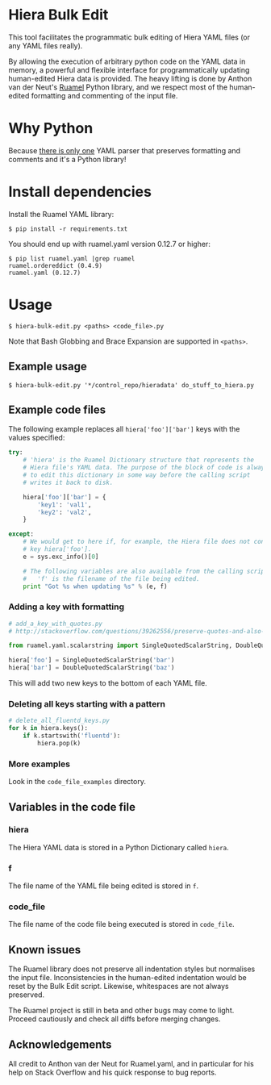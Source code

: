 # Hiera Bulk Edit

This tool facilitates the programmatic bulk editing of Hiera YAML files (or any YAML files really).

By allowing the execution of arbitrary python code on the YAML data in memory, a powerful and flexible interface for programmatically updating human-edited Hiera data is provided.  The heavy lifting is done by Anthon van der Neut's [Ruamel](https://bitbucket.org/ruamel/yaml) Python library, and we respect most of the human-edited formatting and commenting of the input file.

# Why Python

Because [there is only one](https://www.ruby-forum.com/topic/6877080) YAML parser that preserves formatting and comments and it's a Python library!

# Install dependencies

Install the Ruamel YAML library:

```
$ pip install -r requirements.txt 
```

You should end up with ruamel.yaml version 0.12.7 or higher:

```
$ pip list ruamel.yaml |grep ruamel
ruamel.ordereddict (0.4.9)
ruamel.yaml (0.12.7)
```

# Usage

```
$ hiera-bulk-edit.py <paths> <code_file>.py
```

Note that Bash Globbing and Brace Expansion are supported in `<paths>`.

## Example usage

```
$ hiera-bulk-edit.py '*/control_repo/hieradata' do_stuff_to_hiera.py
```

## Example code files

The following example replaces all `hiera['foo']['bar']` keys
with the values specified:

```python
try:
    # 'hiera' is the Ruamel Dictionary structure that represents the
    # Hiera file's YAML data. The purpose of the block of code is always
    # to edit this dictionary in some way before the calling script
    # writes it back to disk.

    hiera['foo']['bar'] = {
        'key1': 'val1',
        'key2': 'val2',
    }

except:
    # We would get to here if, for example, the Hiera file does not contain the
    # key hiera['foo'].
    e = sys.exc_info()[0]

    # The following variables are also available from the calling script's scope:
    #   'f' is the filename of the file being edited.
    print "Got %s when updating %s" % (e, f)
```

### Adding a key with formatting

```python
# add_a_key_with_quotes.py
# http://stackoverflow.com/questions/39262556/preserve-quotes-and-also-add-data-with-quotes-in-ruamel

from ruamel.yaml.scalarstring import SingleQuotedScalarString, DoubleQuotedScalarString

hiera['foo'] = SingleQuotedScalarString('bar')
hiera['bar'] = DoubleQuotedScalarString('baz')
```

This will add two new keys to the bottom of each YAML file.

### Deleting all keys starting with a pattern

```python
# delete_all_fluentd_keys.py
for k in hiera.keys():
    if k.startswith('fluentd'):
        hiera.pop(k)
```

### More examples

Look in the `code_file_examples` directory.

## Variables in the code file

### hiera

The Hiera YAML data is stored in a Python Dictionary called `hiera`.

### f

The file name of the YAML file being edited is stored in `f`.

### code_file

The file name of the code file being executed is stored in `code_file`.

## Known issues

The Ruamel library does not preserve all indentation styles but normalises the input file.  Inconsistencies in the human-edited indentation would be reset by the Bulk Edit script.  Likewise, whitespaces are not always preserved.

The Ruamel project is still in beta and other bugs may come to light.  Proceed cautiously and check all diffs before merging changes.

## Acknowledgements

All credit to Anthon van der Neut for Ruamel.yaml, and in particular for his help on Stack Overflow and his quick response to bug reports.
